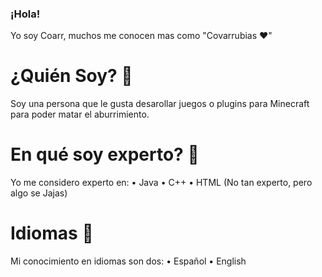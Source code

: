 ### ¡Hola!
Yo soy Coarr, muchos me conocen mas como "Covarrubias ❤"

# ¿Quién Soy? 🤔
Soy una persona que le gusta desarollar juegos o plugins para Minecraft para poder matar el aburrimiento.

# En qué soy experto? 🤔
Yo me considero experto en:
• Java
• C++
• HTML (No tan experto, pero algo se Jajas)

# Idiomas 🤔
Mi conocimiento en idiomas son dos:
• Español
• English
